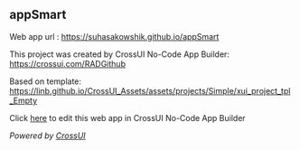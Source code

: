 ## appSmart
Web app url : https://suhasakowshik.github.io/appSmart

This project was created by CrossUI No-Code App Builder: https://crossui.com/RADGithub

Based on template: https://linb.github.io/CrossUI_Assets/assets/projects/Simple/xui_project_tpl_Empty

Click [here](https://crossui.com/RADGithub/#!from=github&owner=suhasakowshik&repo=appSmart) to edit this web app in CrossUI No-Code App Builder

<i>Powered by [CrossUI](https://crossui.com)</i>
